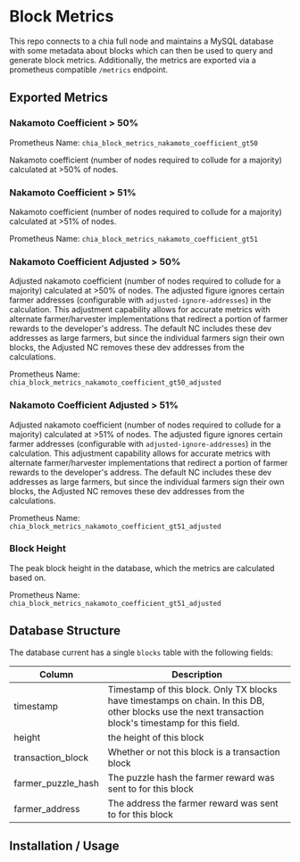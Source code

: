 # Block Metrics

This repo connects to a chia full node and maintains a MySQL database with some metadata about blocks which can then be
used to query and generate block metrics. Additionally, the metrics are exported via a prometheus compatible `/metrics`
endpoint.

## Exported Metrics

### Nakamoto Coefficient > 50%
Prometheus Name: `chia_block_metrics_nakamoto_coefficient_gt50`

Nakamoto coefficient (number of nodes required to collude for a majority) calculated at >50% of nodes.

### Nakamoto Coefficient > 51%

Nakamoto coefficient (number of nodes required to collude for a majority) calculated at >51% of nodes.

Prometheus Name: `chia_block_metrics_nakamoto_coefficient_gt51`

### Nakamoto Coefficient Adjusted > 50%

Adjusted nakamoto coefficient (number of nodes required to collude for a majority) calculated at >50% of nodes. The adjusted figure ignores certain farmer addresses (configurable with `adjusted-ignore-addresses`) in the calculation. This adjustment capability allows for accurate metrics with alternate farmer/harvester implementations that redirect a portion of farmer rewards to the developer's address. The default NC includes these dev addresses as large farmers, but since the individual farmers sign their own blocks, the Adjusted NC removes these dev addresses from the calculations.

Prometheus Name: `chia_block_metrics_nakamoto_coefficient_gt50_adjusted`

### Nakamoto Coefficient Adjusted > 51%

Adjusted nakamoto coefficient (number of nodes required to collude for a majority) calculated at >51% of nodes. The adjusted figure ignores certain farmer addresses (configurable with `adjusted-ignore-addresses`) in the calculation. This adjustment capability allows for accurate metrics with alternate farmer/harvester implementations that redirect a portion of farmer rewards to the developer's address. The default NC includes these dev addresses as large farmers, but since the individual farmers sign their own blocks, the Adjusted NC removes these dev addresses from the calculations.

Prometheus Name: `chia_block_metrics_nakamoto_coefficient_gt51_adjusted`

### Block Height

The peak block height in the database, which the metrics are calculated based on.

Prometheus Name: `chia_block_metrics_nakamoto_coefficient_gt51_adjusted`

## Database Structure

The database current has a single `blocks` table with the following fields:

| Column             | Description                                                                                                                                           |
|--------------------|-------------------------------------------------------------------------------------------------------------------------------------------------------|
| timestamp          | Timestamp of this block. Only TX blocks have timestamps on chain. In this DB, other blocks use the next transaction block's timestamp for this field. |
| height             | the height of this block                                                                                                                              |
| transaction_block  | Whether or not this block is a transaction block                                                                                                      |
| farmer_puzzle_hash | The puzzle hash the farmer reward was sent to for this block                                                                                          |
| farmer_address     | The address the farmer reward was sent to for this block                                                                                              |

## Installation / Usage


